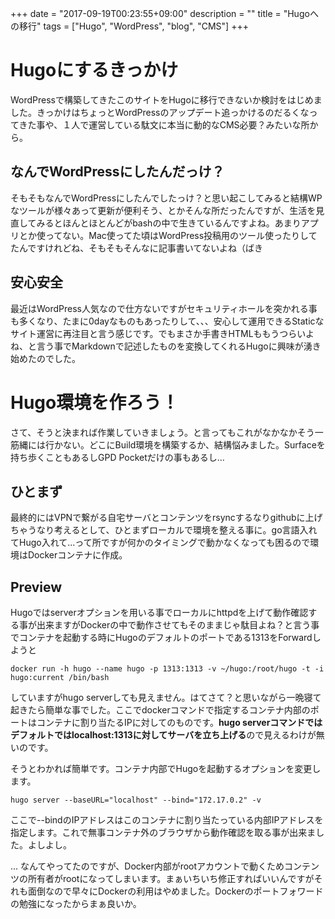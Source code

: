 +++
date = "2017-09-19T00:23:55+09:00"
description = ""
title = "Hugoへの移行"
tags = ["Hugo", "WordPress", "blog", "CMS"]
+++

# Hugoにするきっかけ

WordPressで構築してきたこのサイトをHugoに移行できないか検討をはじめました。きっかけはちょっとWordPressのアップデート追っかけるのだるくなってきた事や、１人で運営している駄文に本当に動的なCMS必要？みたいな所から。

## なんでWordPressにしたんだっけ？

そもそもなんでWordPressにしたんでしたっけ？と思い起こしてみると結構WPなツールが様々あって更新が便利そう、とかそんな所だったんですが、生活を見直してみるとほんとほとんどがbashの中で生きているんですよね。あまりアプリとか使ってない。Mac使ってた頃はWordPress投稿用のツール使ったりしてたんですけれどね、そもそもそんなに記事書いてないよね（ばき

## 安心安全

最近はWordPress人気なので仕方ないですがセキュリティホールを突かれる事も多くなり、たまに0dayなものもあったりして、、、安心して運用できるStaticなサイト運営に再注目と言う感じです。でもまさか手書きHTMLももうつらいよね、と言う事でMarkdownで記述したものを変換してくれるHugoに興味が湧き始めたのでした。

# Hugo環境を作ろう！

さて、そうと決まれば作業していきましょう。と言ってもこれがなかなかそう一筋縄には行かない。どこにBuild環境を構築するか、結構悩みました。Surfaceを持ち歩くこともあるしGPD Pocketだけの事もあるし...

## ひとまず

最終的にはVPNで繋がる自宅サーバとコンテンツをrsyncするなりgithubに上げちゃうなり考えるとして、ひとまずローカルで環境を整える事に。go言語入れてHugo入れて...って所ですが何かのタイミングで動かなくなっても困るので環境はDockerコンテナに作成。　

## Preview

Hugoではserverオプションを用いる事でローカルにhttpdを上げて動作確認する事が出来ますがDockerの中で動作させてもそのままじゃ駄目よね？と言う事でコンテナを起動する時にHugoのデフォルトのポートである1313をForwardしようと

```
docker run -h hugo --name hugo -p 1313:1313 -v ~/hugo:/root/hugo -t -i hugo:current /bin/bash
```

していますがhugo serverしても見えません。はてさて？と思いながら一晩寝て起きたら簡単な事でした。ここでdockerコマンドで指定するコンテナ内部のポートはコンテナに割り当たるIPに対してのものです。**hugo serverコマンドではデフォルトではlocalhost:1313に対してサーバを立ち上げる**ので見えるわけが無いのです。

そうとわかれば簡単です。コンテナ内部でHugoを起動するオプションを変更します。

```
hugo server --baseURL="localhost" --bind="172.17.0.2" -v
```

ここで--bindのIPアドレスはこのコンテナに割り当たっている内部IPアドレスを指定します。これで無事コンテナ外のブラウザから動作確認を取る事が出来ました。よしよし。


... なんてやってたのですが、Docker内部がrootアカウントで動くためコンテンツの所有者がrootになってしまいます。まぁいちいち修正すればいいんですがそれも面倒なので早々にDockerの利用はやめました。Dockerのポートフォワードの勉強になったからまぁ良いか。
